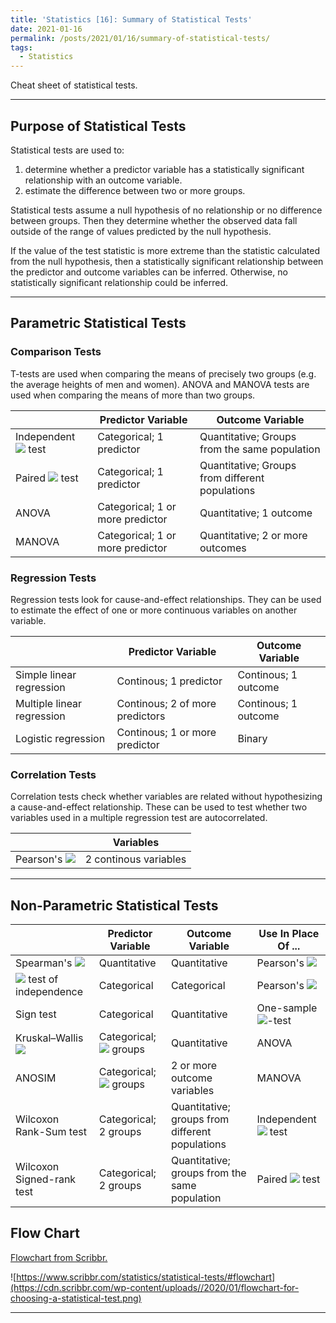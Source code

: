 ```yaml
---
title: 'Statistics [16]: Summary of Statistical Tests'
date: 2021-01-16
permalink: /posts/2021/01/16/summary-of-statistical-tests/
tags:
  - Statistics
---
```


Cheat sheet of statistical tests.

---
## Purpose of Statistical Tests
Statistical tests are used to:

1. determine whether a predictor variable has a statistically significant relationship with an outcome variable.
2. estimate the difference between two or more groups.

Statistical tests assume a null hypothesis of no relationship or no difference between groups. Then they determine whether the observed data fall outside of the range of values predicted by the null hypothesis.

If the value of the test statistic is more extreme than the statistic calculated from the null hypothesis, then a statistically significant relationship between the predictor and outcome variables can be inferred. Otherwise, no statistically significant relationship could be inferred.

---
## Parametric Statistical Tests
### Comparison Tests
T-tests are used when comparing the means of precisely two groups (e.g. the average heights of men and women). ANOVA and MANOVA tests are used when comparing the means of more than two groups.

|   | Predictor Variable  | Outcome Variable |   
|---|---|---|
| Independent <img src="https://render.githubusercontent.com/render/math?math=t"> test   | Categorical; 1 predictor  |  Quantitative; Groups from the same population    |
| Paired <img src="https://render.githubusercontent.com/render/math?math=t"> test  |  Categorical; 1 predictor  |   Quantitative; Groups from different populations    |   
| ANOVA  |  Categorical; 1 or more predictor  |   Quantitative; 1 outcome    |   
| MANOVA  |  Categorical; 1 or more predictor  | Quantitative; 2 or more outcomes  |   

### Regression Tests
Regression tests look for cause-and-effect relationships. They can be used to estimate the effect of one or more continuous variables on another variable.

|   | Predictor Variable  | Outcome Variable |   
|---|---|---|
| Simple linear regression   | Continous; 1 predictor  |  Continous; 1 outcome    |
| Multiple linear regression  |  Continous; 2 of more predictors  |   Continous; 1 outcome    |   
| Logistic regression  |  Continous; 1 or more predictor  |   Binary    |   

### Correlation Tests
Correlation tests check whether variables are related without hypothesizing a cause-and-effect relationship. These can be used to test whether two variables used in a multiple regression test are autocorrelated.

|   | Variables  |
|---|---|
| Pearson's <img src="https://render.githubusercontent.com/render/math?math=r">  | 2 continous variables  |

---
## Non-Parametric Statistical Tests

|   | Predictor Variable  | Outcome Variable | Use In Place Of ...  |
|---|---|---|---|
| Spearman's <img src="https://render.githubusercontent.com/render/math?math=r">  | Quantitative |  Quantitative  | Pearson's <img src="https://render.githubusercontent.com/render/math?math=r"> |
| <img src="https://render.githubusercontent.com/render/math?math=\chi^2"> test of independence |  Categorical | Categorical | Pearson's <img src="https://render.githubusercontent.com/render/math?math=r"> | 
| Sign test  |  Categorical |   Quantitative | One-sample <img src="https://render.githubusercontent.com/render/math?math=t">-test  |
| Kruskal–Wallis <img src="https://render.githubusercontent.com/render/math?math=H">  |  Categorical; <img src="https://render.githubusercontent.com/render/math?math=\geq 3"> groups  | Quantitative | ANOVA |
| ANOSIM  |  Categorical; <img src="https://render.githubusercontent.com/render/math?math=\geq 3"> groups  | 2 or more outcome variables | MANOVA |
| Wilcoxon Rank-Sum test  |  Categorical; 2 groups  | Quantitative; groups from different populations | Independent <img src="https://render.githubusercontent.com/render/math?math=t"> test |
| Wilcoxon Signed-rank test  |  Categorical; 2 groups  | Quantitative; groups from the same population | Paired <img src="https://render.githubusercontent.com/render/math?math=t"> test |

## Flow Chart
[Flowchart from Scribbr.](https://www.scribbr.com/statistics/statistical-tests/)

![https://www.scribbr.com/statistics/statistical-tests/#flowchart](https://cdn.scribbr.com/wp-content/uploads//2020/01/flowchart-for-choosing-a-statistical-test.png)

---

